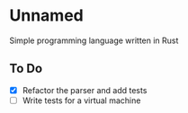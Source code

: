 # Unnamed
Simple programming language written in Rust

## To Do

- [x] Refactor the parser and add tests
- [ ] Write tests for a virtual machine